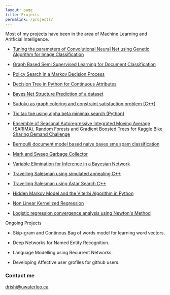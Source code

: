 ```yaml
---
layout: page
title: Projects
permalink: /projects/
---
```


Most of my projects have been in the area of Machine Learning and Aritficial Intelligence.

+ [Tuning the parameters of Convolutional Neural Net using Genetic Algorithm for Image Classification](http://deerishi.github.io/genetic-algorithm-for-cnn/)

+ [Graph Based Semi Supervised Learning for Document Classification](http://deerishi.github.io/graph-based-semi-supervised-learning/)

+ [Policy Search in a Markov Decision Process](http://deerishi.github.io/Policy-Search-in-a-Markov-Decision-Process/)

+ [Decision Tree in Python for Continuous Attributes](http://deerishi.github.io/Decision-Tree-in-Python-for-Continuous-Attributes/)

+ [Bayes Net Structure Prediction of a dataset](http://deerishi.github.io/Bayes-Net-Structure-Prediction/)

+ [Sudoku as graph coloring and constraint satisfaction problem (C++)](http://deerishi.github.io/sudoku-as-graph-coloring-and-constraint-satisfaction-problem/)

+ [Tic tac toe using alpha beta minimax search (Python)](http://deerishi.github.io/Tic-Tac-Toe-Using-Alpha-Beta-Minimax-Search/)

+ [Ensemble of Seasonal Autoregressive Integrated Moving Average (SARIMA), Random Forests and Gradient Boosted Trees for Kaggle Bike Sharing Demand Challenge](https://deerishi.github.io/ensemble-of-sarima-random-forests-and-gradient-boosting-trees/)

+ [Bernoulli document model based naive bayes sms spam classification](http://deerishi.github.io/Bernoulli-Document-Model_Based-Naive-Bayes-SMS-Spam-Classification/)

+ [Mark and Sweep Garbage Collector](https://github.com/deerishi/Project_1_Mark_n_Sweep/tree/master/ggggc-cs842-2015-10-06-00307695ee70-1173644aa56c)

+ [Variable Elimination for Inference in a Bayesian Network](http://deerishi.github.io/variable-elimination/) 

+ [Travelling Salesman using simulated annealing C++](http://deerishi.github.io/tsp-using-simulated-annealing-c-/)

+ [Travelling Salesman using Astar Search C++](http://deerishi.github.io/tsp-using-simulated-annealing-c-/)

+ [Hidden Markov Model and the Viterbi Algorithm in Python](http://deerishi.github.io/Hidden-Markov-Model/)

+ [Non Linear Kernelized Regression](http://deerishi.github.io/Non-Linear-Kernelized-Regression)

+ [Logistic regression convergence analysis using Newton's Method](http://deerishi.github.io/Logistic-Regression-Convergence-Analysis/)


Ongoing Projects

+ Skip-gram and Continous Bag of words model for learning word vectors.

+ Deep Networks for Named Entity Recognition.

+ Language Modelling using Recurrent Networks.

+ Developing Affective user grofiles for  github users. 



 
### Contact me

[drishi@uwaterloo.ca](mailto:email@domain.com)
